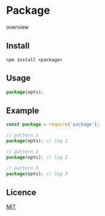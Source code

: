 # Package
overview

## Install
```
npm install <package>
```

## Usage
```js
package(opts);
```

## Example
```js
const package = require('package');

// pattern 1
package(opts); // log 1

// pattern 2
package(opts); // log 2

// pattern 3
package(opts); // log 3
```

## Licence
[MIT](LICENSE)

